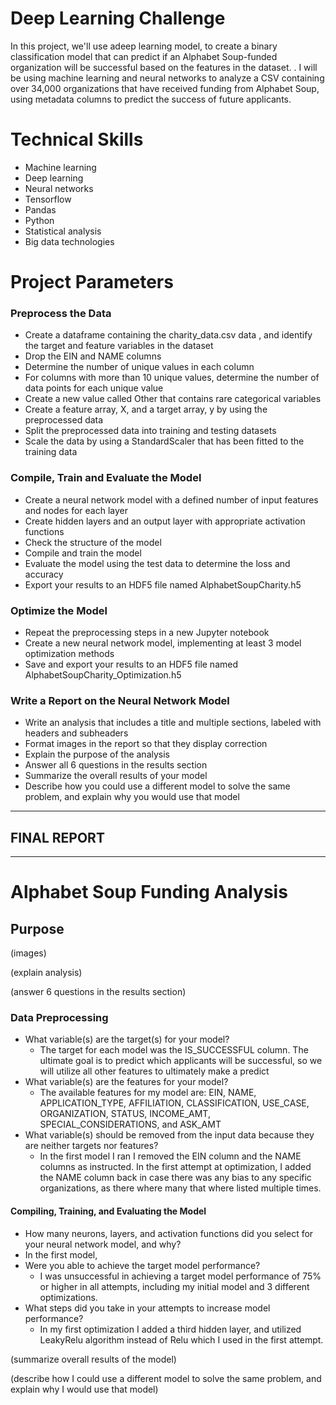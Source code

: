 # Deep Learning Challenge

In this project, we'll use adeep learning model, to create a binary classification model that can predict if an Alphabet Soup-funded organization will be successful based on the features in the dataset. . I will be using machine learning and neural networks to analyze a CSV containing over 34,000 organizations that have received funding from Alphabet Soup, using metadata columns to predict the success of future applicants.

# Technical Skills

- Machine learning
- Deep learning
- Neural networks
- Tensorflow
- Pandas
- Python
- Statistical analysis
- Big data technologies

# Project Parameters
### Preprocess the Data
- Create a dataframe containing the charity_data.csv data , and identify the target and feature variables in the dataset
- Drop the EIN and NAME columns
- Determine the number of unique values in each column
- For columns with more than 10 unique values, determine the number of data points for each unique value
- Create a new value called Other that contains rare categorical variables
- Create a feature array, X, and a target array, y by using the preprocessed data
- Split the preprocessed data into training and testing datasets
- Scale the data by using a StandardScaler that has been fitted to the training data 
### Compile, Train and Evaluate the Model
- Create a neural network model with a defined number of input features and nodes for each layer
- Create hidden layers and an output layer with appropriate activation functions
- Check the structure of the model
- Compile and train the model
- Evaluate the model using the test data to determine the loss and accuracy
- Export your results to an HDF5 file named AlphabetSoupCharity.h5
### Optimize the Model
- Repeat the preprocessing steps in a new Jupyter notebook
- Create a new neural network model, implementing at least 3 model optimization methods
- Save and export your results to an HDF5 file named AlphabetSoupCharity_Optimization.h5
### Write a Report on the Neural Network Model
- Write an analysis that includes a title and multiple sections, labeled with headers and subheaders
- Format images in the report so that they display correction
- Explain the purpose of the analysis
- Answer all 6 questions in the results section
- Summarize the overall results of your model
- Describe how you could use a different model to solve the same problem, and explain why you would use that model

-------

## FINAL REPORT
-------
# Alphabet Soup Funding Analysis
## Purpose
(images)

(explain analysis)

(answer 6 questions in the results section)
### Data Preprocessing
- What variable(s) are the target(s) for your model?
    - The target for each model was the IS_SUCCESSFUL column. The ultimate goal is to predict which applicants will be successful, so we will utilize all other features to ultimately make a predict
- What variable(s) are the features for your model?
    - The available features for my model are: EIN, NAME, APPLICATION_TYPE, AFFILIATION, CLASSIFICATION, USE_CASE, ORGANIZATION, STATUS, INCOME_AMT, SPECIAL_CONSIDERATIONS, and ASK_AMT	
- What variable(s) should be removed from the input data because they are neither targets nor features?
    - In the first model I ran I removed the EIN column and the NAME columns as instructed. In the first attempt at optimization, I added the NAME column back in case there was any bias to any specific organizations, as there where many that where listed multiple times.
#### Compiling, Training, and Evaluating the Model
- How many neurons, layers, and activation functions did you select for your neural network model, and why?
- In the first model, 
- Were you able to achieve the target model performance?
 	- I was unsuccessful in achieving a target model performance of 75% or higher in all attempts, including my initial model and 3 different optimizations.
- What steps did you take in your attempts to increase model performance?
	- In my first optimization I added a third hidden layer, and utilized LeakyRelu algorithm instead of Relu which I used in the first attempt.

(summarize overall results of the model)

(describe how I could use a different model to solve the same problem, and explain why I would use that model)



